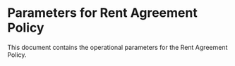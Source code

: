 # Parameters for Rent Agreement Policy

This document contains the operational parameters for the Rent Agreement Policy.
